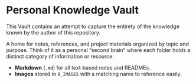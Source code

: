 # Personal Knowledge Vault

This Vault contains an attempt to capture the entirety of the knowledge known by the author of this repository.

A home for notes, references, and project materials organized by topic and purpose. Think of it as a personal “second brain” where each folder holds a distinct category of information or resource.

- **Markdown** (`.md`) for all text‑based notes and READMEs.
- **Images** stored in `0_IMAGES` with a matching name to reference easily.
